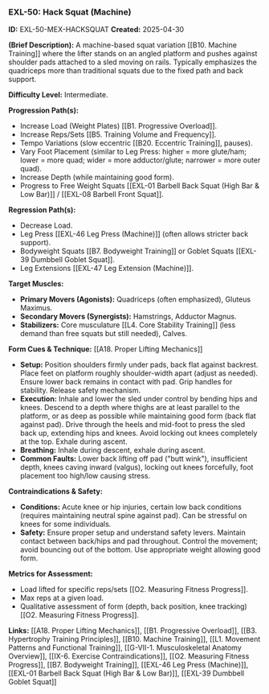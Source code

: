 ### **EXL-50: Hack Squat (Machine)**

**ID:** EXL-50-MEX-HACKSQUAT **Created:** 2025-04-30

**(Brief Description):** A machine-based squat variation [[B10. Machine Training]] where the lifter stands on an angled platform and pushes against shoulder pads attached to a sled moving on rails. Typically emphasizes the quadriceps more than traditional squats due to the fixed path and back support.

**Difficulty Level:** Intermediate.

**Progression Path(s):**

- Increase Load (Weight Plates) [[B1. Progressive Overload]].
- Increase Reps/Sets [[B5. Training Volume and Frequency]].
- Tempo Variations (slow eccentric [[B20. Eccentric Training]], pauses).
- Vary Foot Placement (similar to Leg Press: higher = more glute/ham; lower = more quad; wider = more adductor/glute; narrower = more outer quad).
- Increase Depth (while maintaining good form).
- Progress to Free Weight Squats [[EXL-01 Barbell Back Squat (High Bar & Low Bar)]] / [[EXL-08 Barbell Front Squat]].

**Regression Path(s):**

- Decrease Load.
- Leg Press [[EXL-46 Leg Press (Machine)]] (often allows stricter back support).
- Bodyweight Squats [[B7. Bodyweight Training]] or Goblet Squats [[EXL-39 Dumbbell Goblet Squat]].
- Leg Extensions [[EXL-47 Leg Extension (Machine)]].

**Target Muscles:**

- **Primary Movers (Agonists):** Quadriceps (often emphasized), Gluteus Maximus.
- **Secondary Movers (Synergists):** Hamstrings, Adductor Magnus.
- **Stabilizers:** Core musculature [[L4. Core Stability Training]] (less demand than free squats but still needed), Calves.

**Form Cues & Technique:** [[A18. Proper Lifting Mechanics]]

- **Setup:** Position shoulders firmly under pads, back flat against backrest. Place feet on platform roughly shoulder-width apart (adjust as needed). Ensure lower back remains in contact with pad. Grip handles for stability. Release safety mechanism.
- **Execution:** Inhale and lower the sled under control by bending hips and knees. Descend to a depth where thighs are at least parallel to the platform, or as deep as possible while maintaining good form (back flat against pad). Drive through the heels and mid-foot to press the sled back up, extending hips and knees. Avoid locking out knees completely at the top. Exhale during ascent.
- **Breathing:** Inhale during descent, exhale during ascent.
- **Common Faults:** Lower back lifting off pad ("butt wink"), insufficient depth, knees caving inward (valgus), locking out knees forcefully, foot placement too high/low causing stress.

**Contraindications & Safety:**

- **Conditions:** Acute knee or hip injuries, certain low back conditions (requires maintaining neutral spine against pad). Can be stressful on knees for some individuals.
- **Safety:** Ensure proper setup and understand safety levers. Maintain contact between back/hips and pad throughout. Control the movement; avoid bouncing out of the bottom. Use appropriate weight allowing good form.

**Metrics for Assessment:**

- Load lifted for specific reps/sets [[O2. Measuring Fitness Progress]].
- Max reps at a given load.
- Qualitative assessment of form (depth, back position, knee tracking) [[O2. Measuring Fitness Progress]].

**Links:** [[A18. Proper Lifting Mechanics]], [[B1. Progressive Overload]], [[B3. Hypertrophy Training Principles]], [[B10. Machine Training]], [[L1. Movement Patterns and Functional Training]], [[G-VII-1. Musculoskeletal Anatomy Overview]], [[IX-6. Exercise Contraindications]], [[O2. Measuring Fitness Progress]], [[B7. Bodyweight Training]], [[EXL-46 Leg Press (Machine)]], [[EXL-01 Barbell Back Squat (High Bar & Low Bar)]], [[EXL-39 Dumbbell Goblet Squat]]